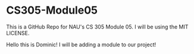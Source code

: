 # CS305-Module05
This is a GitHub Repo for NAU's CS 305 Module 05. I will be using the MIT LICENSE.

Hello this is Dominic! I will be adding a module to our project!
